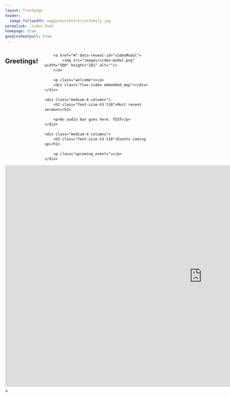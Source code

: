 ```yaml
---
layout: frontpage
header:
  image_fullwidth: waggachurchofchristfamily.jpg
permalink: /index.html
homepage: true
googlesheetpull: true
---
```

<div class="row t60">
    <div class="medium-4 columns">
        <h2 class="font-size-h3 t10">Greetings!</h2>
        
        <a href="#" data-reveal-id="videoModal">
            <img src="images/video-modal.png" width="500" height="281" alt=""/>
        </a>
        
        <p class="welcome"></p>
        <div class="flex-video embedded_map"></div>
    </div>

    <div class="medium-4 columns">
        <h2 class="font-size-h3 t10">Most recent sermons</h2>
           
        <p>An audio bar goes here. TEST</p>
    </div>

    <div class="medium-4 columns">
        <h2 class="font-size-h3 t10">Events coming up</h2>
           
        <p class="upcoming_events"></p>
    </div>
</div>

<div id="videoModal" class="reveal-modal large" data-reveal="">
  <div class="flex-video widescreen vimeo" style="display: block;">
    <iframe width="1280" height="720" src="https://www.youtube.com/embed/unIIn_1JOAE" frameborder="0" allowfullscreen></iframe>
  </div>
  <a class="close-reveal-modal">&#215;</a>
</div>
